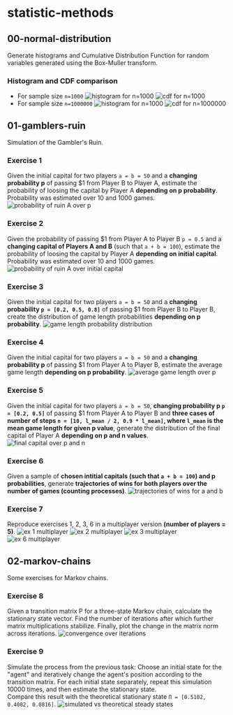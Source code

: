 # statistic-methods

## 00-normal-distribution
Generate histograms and Cumulative Distribution Function for random variables generated using the Box-Muller transform.

### Histogram and CDF comparison
- For sample size `n=1000`
![histogram for n=1000](./00-normal-distribution/n-1000/histogram.png)
![cdf for n=1000](./00-normal-distribution/n-1000/cdf-empirical-vs-theoretical.png)
- For sample size `n=1000000`
![histogram for n=1000](./00-normal-distribution/n-1000000/histogram.png)
![cdf for n=1000000](./00-normal-distribution/n-1000000/cdf-empirical-vs-theoretical.png)

## 01-gamblers-ruin
Simulation of the Gambler's Ruin.

### Exercise 1
Given the initial capital for two players `a = b = 50` and a **changing probability p** of passing $1 from Player B to Player A, estimate the probability of loosing the capital by Player A **depending on p probability**.<br>
Probability was estimated over 10 and 1000 games.
![probability of ruin A over p](./01-gamblers-ruin/images/ex-01.png)

### Exercise 2
Given the probability of passing $1 from Player A to Player B `p = 0.5` and a **changing capital of Players A and B** (such that `a + b = 100`), estimate the probability of loosing the capital by Player A **depending on initial capital**.<br>
Probability was estimated over 10 and 1000 games.
![probability of ruin A over initial capital](./01-gamblers-ruin/images/ex-02.png)

### Exercise 3
Given the initial capital for two players `a = b = 50` and a **changing probability `p = [0.2, 0.5, 0.8]`** of passing $1 from Player B to Player B, create the distribution of game length probabilities **depending on p probability**.
![game length probability distribution](./01-gamblers-ruin/images/ex-03.png)

### Exercise 4
Given the initial capital for two players `a = b = 50` and a **changing probability p** of passing $1 from Player A to Player B, estimate the average game length **depending on p probability**.
![average game length over p](./01-gamblers-ruin/images/ex-04.png)

### Exercise 5
Given the initial capital for two players `a = b = 50`, **changing probability p `p = [0.2, 0.5]`** of passing $1 from Player A to Player B and **three cases of number of steps `n = [10, l_mean / 2, 0.9 * l_mean]`, where `l_mean` is the mean game length for given p value**, generate the distribution of the final capital of Player A **depending on p and n values**.
![final capital over p and n](./01-gamblers-ruin/images/ex-05.png)

### Exercise 6
Given a sample of **chosen intitial capitals (such that `a + b = 100`) and p probabilities**, generate **trajectories of wins for both players over the number of games (counting processes)**.
![trajectories of wins for a and b](./01-gamblers-ruin/images/ex-06.png)

### Exercise 7
Reproduce exercises 1, 2, 3, 6 in a multiplayer version **(number of players = 5)**.
![ex 1 multiplayer](./01-gamblers-ruin/images/ex-07-1.png)
![ex 2 multiplayer](./01-gamblers-ruin/images/ex-07-2.png)
![ex 3 multiplayer](./01-gamblers-ruin/images/ex-07-3.png)
![ex 6 multiplayer](./01-gamblers-ruin/images/ex-07-6.png)

## 02-markov-chains
Some exercises for Markov chains.

### Exercise 8
Given a transition matrix P for a three-state Markov chain, calculate the stationary state vector.
Find the number of iterations after which further matrix multiplications stabilize.
Finally, plot the change in the matrix norm across iterations.
![convergence over iterations](./02-markov-chains/images/ex-08.png)

### Exercise 9
Simulate the process from the previous task: Choose an initial state for the "agent" and iteratively change the agent's position according to the transition matrix.
For each initial state separately, repeat this simulation 10000 times, and then estimate the stationary state.<br>
Compare this result with the theoretical stationary state `Π = [0.5102, 0.4082, 0.0816]`.
![simulated vs theoretical steady states](./02-markov-chains/images/ex-09.png)

